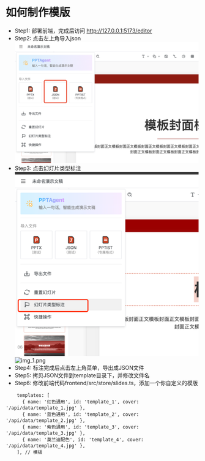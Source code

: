 # 如何制作模版
- Step1: 部署前端，完成后访问 http://127.0.0.1:5173/editor
- Step2: 点击左上角导入json
![template_import.png](template_import.png)
- Step3: 点击幻灯片类型标注
![template_label.png](template_label.png)![img_1.png](img_1.png)
- Step4: 标注完成后点击左上角菜单，导出成JSON文件
- Step5: 拷贝JSON文件到template目录下，并修改文件名
- Step6: 修改前端代码frontend/src/store/slides.ts，添加一个你自定义的模版
```
    templates: [
      { name: '红色通用', id: 'template_1', cover: '/api/data/template_1.jpg' },
      { name: '蓝色通用', id: 'template_2', cover: '/api/data/template_2.jpg' },
      { name: '紫色通用', id: 'template_3', cover: '/api/data/template_3.jpg' },
      { name: '莫兰迪配色', id: 'template_4', cover: '/api/data/template_4.jpg' },
    ], // 模板
```